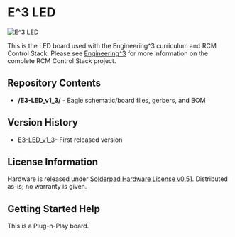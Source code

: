 E^3 LED
========================

![E^3 LED](http://engineering3.org/wp-content/uploads/2015/02/E%5E3_LED_small.jpg)

This is the LED board used with the Engineering^3 curriculum and RCM Control Stack. Please see [Engineering^3](http://engineering3.com/) for more information on the complete RCM Control Stack project.


Repository Contents
-------------------

* **/E3-LED_v1_3/** - Eagle schematic/board files, gerbers, and BOM


Version History
---------------
* [E3-LED_v1_3](https://github.com/Engineering-3/E3-LED/tree/master/E3-LED_v1_3)- First released version


License Information
-------------------
Hardware is released under [Solderpad Hardware License v0.51](http://solderpad.org/licenses/SHL-0.51/).
Distributed as-is; no warranty is given.


Getting Started Help
--------------------
This is a Plug-n-Play board.